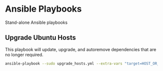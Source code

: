 # Ansible Playbooks
Stand-alone Ansible playbooks

## Upgrade Ubuntu Hosts
This playbook will update, upgrade, and autoremove dependencies that are no longer required.
```bash
ansible-playbook --sudo upgrade_hosts.yml --extra-vars "target=HOST_OR_GROUP"
```

